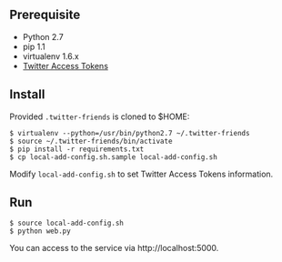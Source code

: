 ## Prerequisite

* Python 2.7
* pip 1.1
* virtualenv 1.6.x
* [Twitter Access Tokens](https://dev.twitter.com/docs/auth/obtaining-access-tokens)

## Install

Provided `.twitter-friends` is cloned to $HOME:

	$ virtualenv --python=/usr/bin/python2.7 ~/.twitter-friends
	$ source ~/.twitter-friends/bin/activate
	$ pip install -r requirements.txt
	$ cp local-add-config.sh.sample local-add-config.sh

Modify `local-add-config.sh` to set Twitter Access Tokens information.

## Run

    $ source local-add-config.sh
	$ python web.py

You can access to the service via http://localhost:5000.

